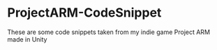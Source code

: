 # ProjectARM-CodeSnippet
These are some code snippets taken from my indie game Project ARM made in Unity
